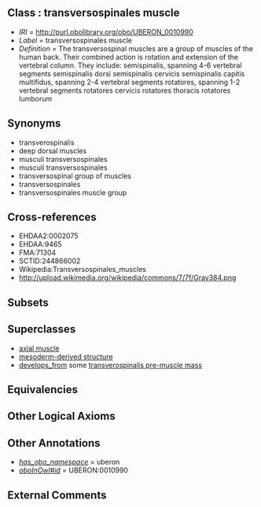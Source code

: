 
## Class : transversospinales muscle

 * *IRI* = http://purl.obolibrary.org/obo/UBERON_0010990
 * *Label* = transversospinales muscle
 * *Definition* = The transversospinal muscles are a group of muscles of the human back. Their combined action is rotation and extension of the vertebral column. They include: semispinalis, spanning 4-6 vertebral segments semispinalis dorsi semispinalis cervicis semispinalis capitis multifidus, spanning 2-4 vertebral segments rotatores, spanning 1-2 vertebral segments rotatores cervicis rotatores thoracis rotatores lumborum

## Synonyms

 * transverospinalis
 * deep dorsal muscles
 * musculi transversospinales
 * musculi transversospinales
 * transversospinal group of muscles
 * transversospinales
 * transversospinales muscle group

## Cross-references

 * EHDAA2:0002075
 * EHDAA:9465
 * FMA:71304
 * SCTID:244866002
 * Wikipedia:Transversospinales_muscles
 * http://upload.wikimedia.org/wikipedia/commons/7/7f/Gray384.png

## Subsets


## Superclasses

 * [axial muscle](../../UBERON/97/UBERON_0003897.md)
 * [mesoderm-derived structure](../../UBERON/20/UBERON_0004120.md)
 * [develops_from](../../RO/02/RO_0002202.md) some [transverospinalis pre-muscle mass](../../UBERON/89/UBERON_0010989.md)

## Equivalencies


## Other Logical Axioms


## Other Annotations

 * *[has_obo_namespace](../../ce/oboInOwl#hasOBONamespace.md)* = uberon
 * *[oboInOwl#id](../../id/oboInOwl#id.md)* = UBERON:0010990

## External Comments

